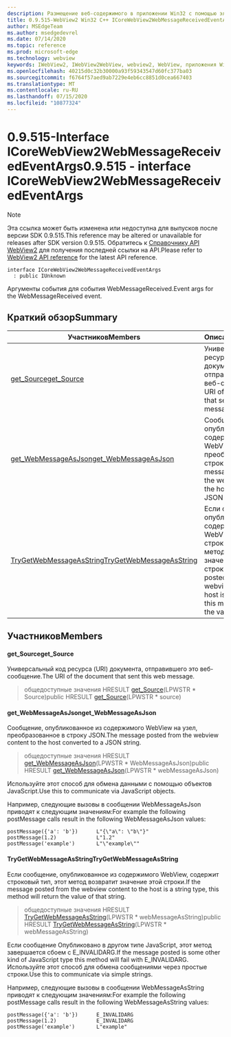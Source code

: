 ```yaml
---
description: Размещение веб-содержимого в приложении Win32 с помощью элемента управления Microsoft Edge WebView2
title: 0.9.515-WebView2 Win32 C++ ICoreWebView2WebMessageReceivedEventArgs
author: MSEdgeTeam
ms.author: msedgedevrel
ms.date: 07/14/2020
ms.topic: reference
ms.prod: microsoft-edge
ms.technology: webview
keywords: IWebView2, IWebView2WebView, webview2, WebView, приложения Win32, Win32, EDGE, ICoreWebView2, ICoreWebView2Controller, элемент управления "веб-браузер", HTML Edge
ms.openlocfilehash: 40215d0c32b30000a93f59343547d60fc377ba03
ms.sourcegitcommit: f6764f57aed9ab7229e4eb6cc8851d0cea667403
ms.translationtype: MT
ms.contentlocale: ru-RU
ms.lasthandoff: 07/15/2020
ms.locfileid: "10877324"
---
```

# <span data-ttu-id="4b53f-104">0.9.515-Interface ICoreWebView2WebMessageReceivedEventArgs</span><span class="sxs-lookup"><span data-stu-id="4b53f-104">0.9.515 - interface ICoreWebView2WebMessageReceivedEventArgs</span></span> 

> [!NOTE]
> <span data-ttu-id="4b53f-105">Эта ссылка может быть изменена или недоступна для выпусков после версии SDK 0.9.515.</span><span class="sxs-lookup"><span data-stu-id="4b53f-105">This reference may be altered or unavailable for releases after SDK version 0.9.515.</span></span> <span data-ttu-id="4b53f-106">Обратитесь к [Справочнику API WebView2](../../../webview2-api-reference.md) для получения последней ссылки на API.</span><span class="sxs-lookup"><span data-stu-id="4b53f-106">Please refer to [WebView2 API reference](../../../webview2-api-reference.md) for the latest API reference.</span></span>

```
interface ICoreWebView2WebMessageReceivedEventArgs
  : public IUnknown
```

<span data-ttu-id="4b53f-107">Аргументы события для события WebMessageReceived.</span><span class="sxs-lookup"><span data-stu-id="4b53f-107">Event args for the WebMessageReceived event.</span></span>

## <span data-ttu-id="4b53f-108">Краткий обзор</span><span class="sxs-lookup"><span data-stu-id="4b53f-108">Summary</span></span>

 <span data-ttu-id="4b53f-109">Участников</span><span class="sxs-lookup"><span data-stu-id="4b53f-109">Members</span></span>                        | <span data-ttu-id="4b53f-110">Описания</span><span class="sxs-lookup"><span data-stu-id="4b53f-110">Descriptions</span></span>
--------------------------------|---------------------------------------------
[<span data-ttu-id="4b53f-111">get_Source</span><span class="sxs-lookup"><span data-stu-id="4b53f-111">get_Source</span></span>](#get_source) | <span data-ttu-id="4b53f-112">Универсальный код ресурса (URI) документа, отправившего это веб-сообщение.</span><span class="sxs-lookup"><span data-stu-id="4b53f-112">The URI of the document that sent this web message.</span></span>
[<span data-ttu-id="4b53f-113">get_WebMessageAsJson</span><span class="sxs-lookup"><span data-stu-id="4b53f-113">get_WebMessageAsJson</span></span>](#get_webmessageasjson) | <span data-ttu-id="4b53f-114">Сообщение, опубликованное из содержимого WebView на узел, преобразованное в строку JSON.</span><span class="sxs-lookup"><span data-stu-id="4b53f-114">The message posted from the webview content to the host converted to a JSON string.</span></span>
[<span data-ttu-id="4b53f-115">TryGetWebMessageAsString</span><span class="sxs-lookup"><span data-stu-id="4b53f-115">TryGetWebMessageAsString</span></span>](#trygetwebmessageasstring) | <span data-ttu-id="4b53f-116">Если сообщение, опубликованное из содержимого WebView, содержит строковый тип, этот метод возвратит значение этой строки.</span><span class="sxs-lookup"><span data-stu-id="4b53f-116">If the message posted from the webview content to the host is a string type, this method will return the value of that string.</span></span>

## <span data-ttu-id="4b53f-117">Участников</span><span class="sxs-lookup"><span data-stu-id="4b53f-117">Members</span></span>

#### <span data-ttu-id="4b53f-118">get_Source</span><span class="sxs-lookup"><span data-stu-id="4b53f-118">get_Source</span></span> 

<span data-ttu-id="4b53f-119">Универсальный код ресурса (URI) документа, отправившего это веб-сообщение.</span><span class="sxs-lookup"><span data-stu-id="4b53f-119">The URI of the document that sent this web message.</span></span>

> <span data-ttu-id="4b53f-120">общедоступные значения HRESULT [get_Source](#get_source)(LPWSTR \* Source)</span><span class="sxs-lookup"><span data-stu-id="4b53f-120">public HRESULT [get_Source](#get_source)(LPWSTR \* source)</span></span>

#### <span data-ttu-id="4b53f-121">get_WebMessageAsJson</span><span class="sxs-lookup"><span data-stu-id="4b53f-121">get_WebMessageAsJson</span></span> 

<span data-ttu-id="4b53f-122">Сообщение, опубликованное из содержимого WebView на узел, преобразованное в строку JSON.</span><span class="sxs-lookup"><span data-stu-id="4b53f-122">The message posted from the webview content to the host converted to a JSON string.</span></span>

> <span data-ttu-id="4b53f-123">общедоступные значения HRESULT [get_WebMessageAsJson](#get_webmessageasjson)(LPWSTR \* WebMessageAsJson)</span><span class="sxs-lookup"><span data-stu-id="4b53f-123">public HRESULT [get_WebMessageAsJson](#get_webmessageasjson)(LPWSTR \* webMessageAsJson)</span></span>

<span data-ttu-id="4b53f-124">Используйте этот способ для обмена данными с помощью объектов JavaScript.</span><span class="sxs-lookup"><span data-stu-id="4b53f-124">Use this to communicate via JavaScript objects.</span></span>

<span data-ttu-id="4b53f-125">Например, следующие вызовы в сообщении WebMessageAsJson приводят к следующим значениям:</span><span class="sxs-lookup"><span data-stu-id="4b53f-125">For example the following postMessage calls result in the following WebMessageAsJson values:</span></span>

```
postMessage({'a': 'b'})      L"{\"a\": \"b\"}"
postMessage(1.2)             L"1.2"
postMessage('example')       L"\"example\""
```

#### <span data-ttu-id="4b53f-126">TryGetWebMessageAsString</span><span class="sxs-lookup"><span data-stu-id="4b53f-126">TryGetWebMessageAsString</span></span> 

<span data-ttu-id="4b53f-127">Если сообщение, опубликованное из содержимого WebView, содержит строковый тип, этот метод возвратит значение этой строки.</span><span class="sxs-lookup"><span data-stu-id="4b53f-127">If the message posted from the webview content to the host is a string type, this method will return the value of that string.</span></span>

> <span data-ttu-id="4b53f-128">общедоступные значения HRESULT [TryGetWebMessageAsString](#trygetwebmessageasstring)(LPWSTR \* webMessageAsString)</span><span class="sxs-lookup"><span data-stu-id="4b53f-128">public HRESULT [TryGetWebMessageAsString](#trygetwebmessageasstring)(LPWSTR \* webMessageAsString)</span></span>

<span data-ttu-id="4b53f-129">Если сообщение Опубликовано в другом типе JavaScript, этот метод завершается сбоем с E_INVALIDARG.</span><span class="sxs-lookup"><span data-stu-id="4b53f-129">If the message posted is some other kind of JavaScript type this method will fail with E_INVALIDARG.</span></span> <span data-ttu-id="4b53f-130">Используйте этот способ для обмена сообщениями через простые строки.</span><span class="sxs-lookup"><span data-stu-id="4b53f-130">Use this to communicate via simple strings.</span></span>

<span data-ttu-id="4b53f-131">Например, следующие вызовы в сообщении WebMessageAsString приводят к следующим значениям:</span><span class="sxs-lookup"><span data-stu-id="4b53f-131">For example the following postMessage calls result in the following WebMessageAsString values:</span></span>

```
postMessage({'a': 'b'})      E_INVALIDARG
postMessage(1.2)             E_INVALIDARG
postMessage('example')       L"example"
```

